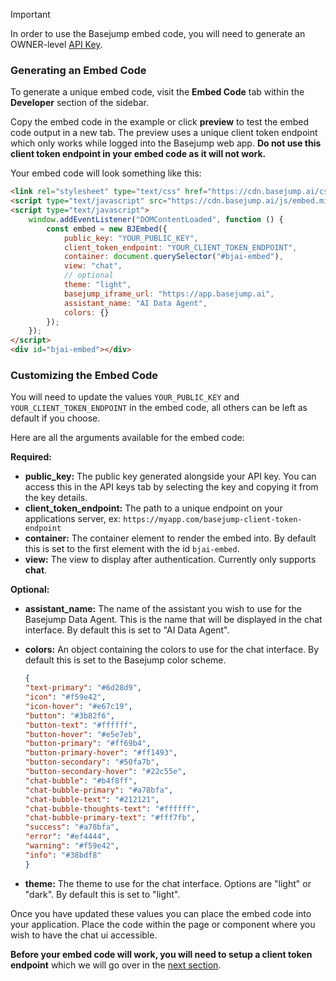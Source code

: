 > [!important]
> In order to use the Basejump embed code, you will need to generate an OWNER-level [API Key](/sidebar-options/owner-options/api-keys.md).

### Generating an Embed Code

To generate a unique embed code, visit the **Embed Code** tab within the **Developer** section of the sidebar.

Copy the embed code in the example or click **preview** to test the embed code output in a new tab. The preview uses a unique client token endpoint which only works while logged into the Basejump web app. **Do not use this client token endpoint in your embed code as it will not work.**

Your embed code will look something like this:

```html ~Example embed code:~
<link rel="stylesheet" type="text/css" href="https://cdn.basejump.ai/css/embed.min.css" />
<script type="text/javascript" src="https://cdn.basejump.ai/js/embed.min.js"></script>
<script type="text/javascript">
    window.addEventListener("DOMContentLoaded", function () {
        const embed = new BJEmbed({
            public_key: "YOUR_PUBLIC_KEY",
            client_token_endpoint: "YOUR_CLIENT_TOKEN_ENDPOINT",
            container: document.querySelector("#bjai-embed"),
            view: "chat",
            // optional
            theme: "light",
            basejump_iframe_url: "https://app.basejump.ai",
            assistant_name: "AI Data Agent",
            colors: {}
        });
    });
</script>
<div id="bjai-embed"></div>
```

### Customizing the Embed Code

You will need to update the values `YOUR_PUBLIC_KEY` and `YOUR_CLIENT_TOKEN_ENDPOINT` in the embed code, all others can be left as default if you choose.

Here are all the arguments available for the embed code:

**Required:**

* **public_key:** The public key generated alongside your API key. You can access this in the API keys tab by selecting the key and copying it from the key details.
* **client_token_endpoint:** The path to a unique endpoint on your applications server, ex: `https://myapp.com/basejump-client-token-endpoint`
* **container:** The container element to render the embed into. By default this is set to the first element with the id `bjai-embed`.
* **view:** The view to display after authentication. Currently only supports **chat**.

**Optional:**

* **assistant_name:** The name of the assistant you wish to use for the Basejump Data Agent. This is the name that will be displayed in the chat interface. By default this is set to "AI Data Agent".
* **colors:** An object containing the colors to use for the chat interface. By default this is set to the Basejump color scheme.

    ```json ~Example colors object:~
    {
    "text-primary": "#6d28d9",
    "icon": "#f59e42",
    "icon-hover": "#e67c19",
    "button": "#3b82f6",
    "button-text": "#ffffff",
    "button-hover": "#e5e7eb",
    "button-primary": "#ff69b4",
    "button-primary-hover": "#ff1493",
    "button-secondary": "#50fa7b",
    "button-secondary-hover": "#22c55e",
    "chat-bubble": "#b4f8ff",
    "chat-bubble-primary": "#a78bfa",
    "chat-bubble-text": "#212121",
    "chat-bubble-thoughts-text": "#ffffff",
    "chat-bubble-primary-text": "#fff7fb",
    "success": "#a78bfa",
    "error": "#ef4444",
    "warning": "#f59e42",
    "info": "#38bdf8"
    }
    ```

* **theme:** The theme to use for the chat interface. Options are "light" or "dark". By default this is set to "light".

Once you have updated these values you can place the embed code into your application. Place the code within the page or component where you wish to have the chat ui accessible. 

**Before your embed code will work, you will need to setup a client token endpoint** which we will go over in the [next section](/embed/client-token-endpoint.md). 
